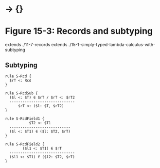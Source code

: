 # → {}
# Figure 15-3: Records and subtyping

extends ./11-7-records
extends ./15-1-simply-typed-lambda-calculus-with-subtyping


## Subtyping

    rule S-Rcd {
      $rT <: Rcd
    }

    rule S-RcdSub {
      ($l <: $T) ∈ $rT / $rT <: $rT2
      ------------------------------
          $rT <: ($l: $T, $rT2)
    }

    rule S-RcdField1 {
               $T2 <: $T1
      ----------------------------
      ($l <: $T1) ∈ ($l: $T2, $rT)
    }

    rule S-RcdField2 {
            ($l1 <: $T1) ∈ $rT
      ------------------------------
      ($l1 <: $T1) ∈ ($l2: $T2, $rT)
    }
